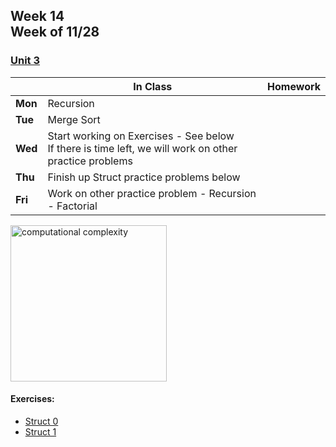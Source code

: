 ## Week 14 <br>Week of 11/28

### [Unit 3](/apcsp/curriculum/3)

  |       |In Class               |Homework   |
  |-------|---------              |---------  |
  |**Mon**|Recursion | |
  |**Tue**|Merge Sort | |
  |**Wed**|Start working on Exercises - See below<br>If there is time left, we will work on other practice problems | |
  |**Thu**|Finish up Struct practice problems below | |
  |**Fri**|Work on other practice problem - Recursion - Factorial | |


<meta http-equiv="refresh" content="300"/>
  
<img src="https://i.ytimg.com/vi/47GRtdHOKMg/maxresdefault.jpg" alt="computational complexity" height="250">


#### Exercises:  
- [Struct 0](https://lab.cs50.io/candib80/cs50labs/c/struct0/)
- [Struct 1](https://lab.cs50.io/candib80/cs50labs/c/struct1/)